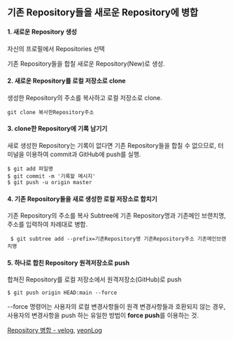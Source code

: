## 기존 Repository들을 새로운 Repository에 병합

#### 1. 새로운 Repository 생성
자신의 프로필에서 Repositories 선택

기존 Repository들을 합칠 새로운 Repository(New)로 생성.

#### 2. 새로운 Repository를 로컬 저장소로 clone
생성한 Repository의 주소를 복사하고 로컬 저장소로 clone.

` git clone 복사한Repository주소 `

#### 3. clone한 Repository에 기록 남기기
새로 생성한 Repository는 기록이 없다면 기존 Repository들을 합칠 수 없으므로, 터미널을 이용하여 commit과 GitHub에 push를 실행.

```
$ git add 파일명
$ git commit -m '기록할 메시지'
$ git push -u origin master
```

#### 4. 기존 Repository들을 새로 생성한 로컬 저장소로 합치기
기존 Repository의 주소를 복사
Subtree에 기존 Repository명과 기존메인 브랜치명, 주소를 입력하여 차례대로 병합.

` $ git subtree add --prefix=기존Repository명 기존Repository주소 기존메인브랜치명`

#### 5. 하나로 합친 Repository 원격저장소로 push
합쳐진 Repository를 로컬 저장소에서 원격저장소(GitHub)로 push 

` $ git push origin HEAD:main --force `

--force 명령어는 사용자의 로컬 변경사항들이 원격 변경사항들과 호환되지 않는 경우, 사용자의 변경사항을 push 하는 유일한 방법이 **force push**를 이용하는 것.

[Repository 병합 - velog](https://velog.io/@ejayjeon/Github-Repository%EB%93%A4-%EA%B9%94%EB%81%94%ED%95%98%EA%B2%8C-%ED%95%98%EB%82%98%EB%A1%9C-%ED%95%A9%EC%B9%98%EA%B8%B0), [yeonLog](https://yeonyeon.tistory.com/169)
